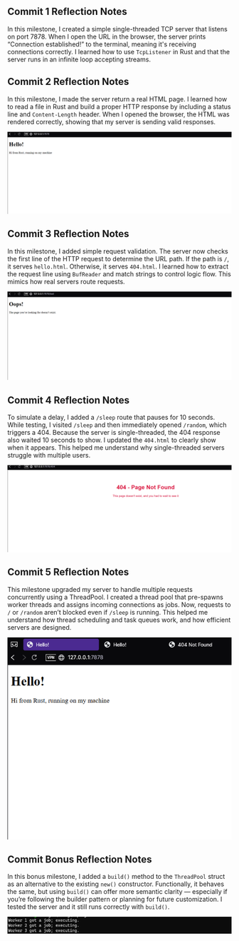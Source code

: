 ## Commit 1 Reflection Notes

In this milestone, I created a simple single-threaded TCP server that listens on port 7878. When I open the URL in the browser, the server prints “Connection established!” to the terminal, meaning it's receiving connections correctly. I learned how to use `TcpListener` in Rust and that the server runs in an infinite loop accepting streams.

## Commit 2 Reflection Notes

In this milestone, I made the server return a real HTML page. I learned how to read a file in Rust and build a proper HTTP response by including a status line and `Content-Length` header. When I opened the browser, the HTML was rendered correctly, showing that my server is sending valid responses.

![Commit 2 screen capture](/assets/images/commit2.png)

## Commit 3 Reflection Notes

In this milestone, I added simple request validation. The server now checks the first line of the HTTP request to determine the URL path. If the path is `/`, it serves `hello.html`. Otherwise, it serves `404.html`. I learned how to extract the request line using `BufReader` and match strings to control logic flow. This mimics how real servers route requests.

![Commit 3 screen capture](/assets/images/commit3.png)

## Commit 4 Reflection Notes

To simulate a delay, I added a `/sleep` route that pauses for 10 seconds. While testing, I visited `/sleep` and then immediately opened `/random`, which triggers a 404. Because the server is single-threaded, the 404 response also waited 10 seconds to show. I updated the `404.html` to clearly show when it appears. This helped me understand why single-threaded servers struggle with multiple users.

![Commit 4 screen capture](/assets/images/commit4.png)

## Commit 5 Reflection Notes

This milestone upgraded my server to handle multiple requests concurrently using a ThreadPool. I created a thread pool that pre-spawns worker threads and assigns incoming connections as jobs. Now, requests to `/` or `/random` aren’t blocked even if `/sleep` is running. This helped me understand how thread scheduling and task queues work, and how efficient servers are designed.

![Commit 5 screen capture](/assets/images/commit5.png)

## Commit Bonus Reflection Notes

In this bonus milestone, I added a `build()` method to the `ThreadPool` struct as an alternative to the existing `new()` constructor. Functionally, it behaves the same, but using `build()` can offer more semantic clarity — especially if you’re following the builder pattern or planning for future customization. I tested the server and it still runs correctly with `build()`.

![Commit Bonus screen capture](/assets/images/bonus1.png)
